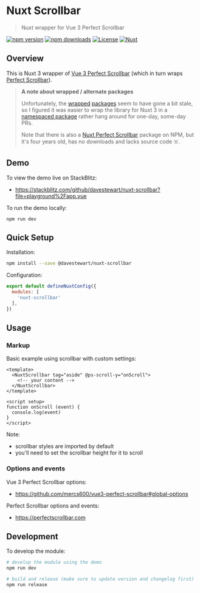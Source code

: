 # Nuxt Scrollbar

> Nuxt wrapper for Vue 3 Perfect Scrollbar

[![npm version][npm-version-src]][npm-version-href]
[![npm downloads][npm-downloads-src]][npm-downloads-href]
[![License][license-src]][license-href]
[![Nuxt][nuxt-src]][nuxt-href]

## Overview

This is Nuxt 3 wrapper of [Vue 3 Perfect Scrollbar](https://www.npmjs.com/package/vue3-perfect-scrollbar) (which in turn wraps [Perfect Scrollbar](https://www.npmjs.com/package/perfect-scrollbar)).

> **A note about wrapped / alternate packages**
> 
> Unfortunately, the [wrapped](https://github.com/mercs600/vue3-perfect-scrollbar/issues) [packages](https://github.com/mdbootstrap/perfect-scrollbar/issues) seem to have gone a bit stale, so I figured it was easier to wrap the library for Nuxt 3 in a [namespaced package](https://www.npmjs.com/package/@davestewart/nuxt-scrollbar) rather hang around for one-day, some-day PRs.
> 
> Note that there is also a [Nuxt Perfect Scrollbar](https://www.npmjs.com/package/nuxt-perfect-scrollbar) package on NPM, but it's four years old, has no downloads and lacks source code ☠️. 

## Demo

To view the demo live on StackBlitz:

- https://stackblitz.com/github/davestewart/nuxt-scrollbar?file=playground%2Fapp.vue

To run the demo locally:

```
npm run dev
```

## Quick Setup

Installation:

```bash
npm install --save @davestewart/nuxt-scrollbar
```

Configuration:

```js
export default defineNuxtConfig({
  modules: [
    'nuxt-scrollbar'
  ],
})
```

## Usage

### Markup

Basic example using scrollbar with custom settings:

```vue
<template>
  <NuxtScrollbar tag="aside" @ps-scroll-y="onScroll">
    <!-- your content -->
  </NuxtScrollbar>
</template>

<script setup>
function onScroll (event) {
  console.log(event)
}
</script>
```

Note:

- scrollbar styles are imported by default
- you'll need to set the scrollbar height for it to scroll

### Options and events

Vue 3 Perfect Scrollbar options:

- https://github.com/mercs600/vue3-perfect-scrollbar#global-options

Perfect Scrollbar options and events:

- https://perfectscrollbar.com

## Development

To develop the module:

```bash
# develop the module using the demo
npm run dev

# build and release (make sure to update version and changelog first)
npm run release
```

<!-- Badges -->
[npm-version-src]: https://img.shields.io/npm/v/@davestewart/nuxt-scrollbar/latest.svg?style=flat&colorA=18181B&colorB=28CF8D
[npm-version-href]: https://npmjs.com/package/@davestewart/nuxt-scrollbar

[npm-downloads-src]: https://img.shields.io/npm/dm/@davestewart/nuxt-scrollbar.svg?style=flat&colorA=18181B&colorB=28CF8D
[npm-downloads-href]: https://npmjs.com/package/@davestewart/nuxt-scrollbar

[license-src]: https://img.shields.io/npm/l/@davestewart/nuxt-scrollbar.svg?style=flat&colorA=18181B&colorB=28CF8D
[license-href]: https://npmjs.com/package/@davestewart/nuxt-scrollbar

[nuxt-src]: https://img.shields.io/badge/Nuxt-18181B?logo=nuxt.js
[nuxt-href]: https://nuxt.com
